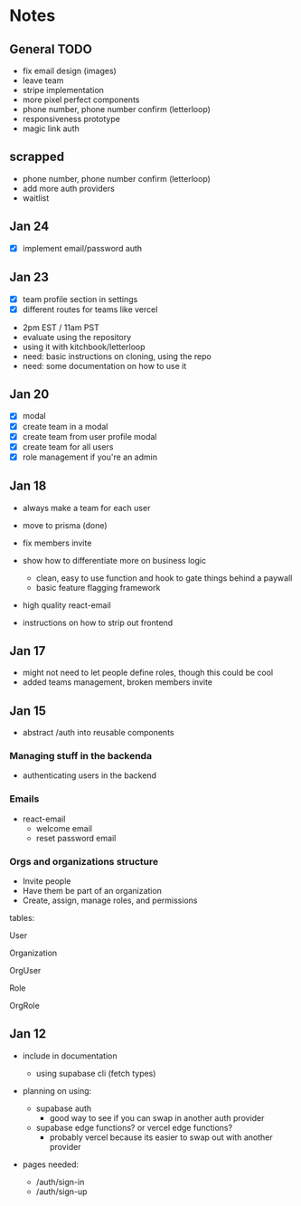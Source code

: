 # Notes

## General TODO

- fix email design (images)
- leave team
- stripe implementation
- more pixel perfect components
- phone number, phone number confirm (letterloop)
- responsiveness prototype
- magic link auth

## scrapped

- phone number, phone number confirm (letterloop)
- add more auth providers
- waitlist

## Jan 24

- [x] implement email/password auth

## Jan 23

- [x] team profile section in settings
- [x] different routes for teams like vercel

- 2pm EST / 11am PST
- evaluate using the repository
- using it with kitchbook/letterloop
- need: basic instructions on cloning, using the repo
- need: some documentation on how to use it

## Jan 20

- [x] modal
- [x] create team in a modal
- [x] create team from user profile modal
- [x] create team for all users
- [x] role management if you're an admin

## Jan 18

- always make a team for each user

- move to prisma (done)
- fix members invite

- show how to differentiate more on business logic
  - clean, easy to use function and hook to gate things behind a paywall
  - basic feature flagging framework
- high quality react-email
- instructions on how to strip out frontend

## Jan 17

- might not need to let people define roles, though this could be cool
- added teams management, broken members invite

## Jan 15

- abstract /auth into reusable components

### Managing stuff in the backenda

- authenticating users in the backend

### Emails

- react-email
  - welcome email
  - reset password email

### Orgs and organizations structure

- Invite people
- Have them be part of an organization
- Create, assign, manage roles, and permissions

tables:

User

Organization

OrgUser

Role

OrgRole

## Jan 12

- include in documentation

  - using supabase cli (fetch types)

- planning on using:
  - supabase auth
    - good way to see if you can swap in another auth provider
  - supabase edge functions? or vercel edge functions?
    - probably vercel because its easier to swap out with another provider
- pages needed:
  - /auth/sign-in
  - /auth/sign-up

